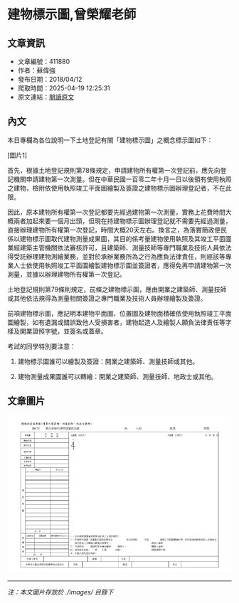 # 建物標示圖,曾榮耀老師

## 文章資訊
- 文章編號：411880
- 作者：蘇偉強
- 發布日期：2018/04/12
- 爬取時間：2025-04-19 12:25:31
- 原文連結：[閱讀原文](https://real-estate.get.com.tw/Columns/detail.aspx?no=411880)

## 內文
本日專欄為各位說明一下土地登記有關「建物標示圖」之概念標示圖如下：

[圖片1]

首先，根據土地登記規則第78條規定，申請建物所有權第一次登記前，應先向登記機關申請建物第一次測量。但在中華民國一百零二年十月一日以後領有使用執照之建物，檢附依使用執照竣工平面圖繪製及簽證之建物標示圖辦理登記者，不在此限。

因此，原本建物所有權第一次登記都要先經過建物第一次測量，實務上花費時間大概兩者加起來要一個月出頭，但現在持建物標示圖辦理登記就不需要先經過測量，直接辦理建物所有權第一次登記，時間大概20天左右。換言之，為落實簡政便民係以建物標示圖取代建物測量成果圖，其目的係考量建物使用執照及其竣工平面圖業經建築主管機關依法審核許可，且建築師、測量技師等專門職業及技術人員依法得受託辦理建物測繪業務，並對於承辦業務所為之行為應負法律責任，則經該等專業人士依使用執照竣工平面圖繪製建物標示圖並簽證者，應得免再申請建物第一次測量，並據以辦理建物所有權第一次登記。

土地登記規則第79條則規定，前條之建物標示圖，應由開業之建築師、測量技師或其他依法規得為測量相關簽證之專門職業及技術人員辦理繪製及簽證。

前項建物標示圖，應記明本建物平面圖、位置圖及建物面積確依使用執照竣工平面圖繪製，如有遺漏或錯誤致他人受損害者，建物起造人及繪製人願負法律責任等字樣及開業證照字號，並簽名或蓋章。

考試的同學特別要注意：

1. 建物標示圖誰可以繪製及簽證：開業之建築師、測量技師或其他。

2. 建物測量成果圖誰可以轉繪：開業之建築師、測量技師、地政士或其他。

## 文章圖片

![圖片1](./images/411880_c8f18d99.png)


---
*注：本文圖片存放於 ./images/ 目錄下*
